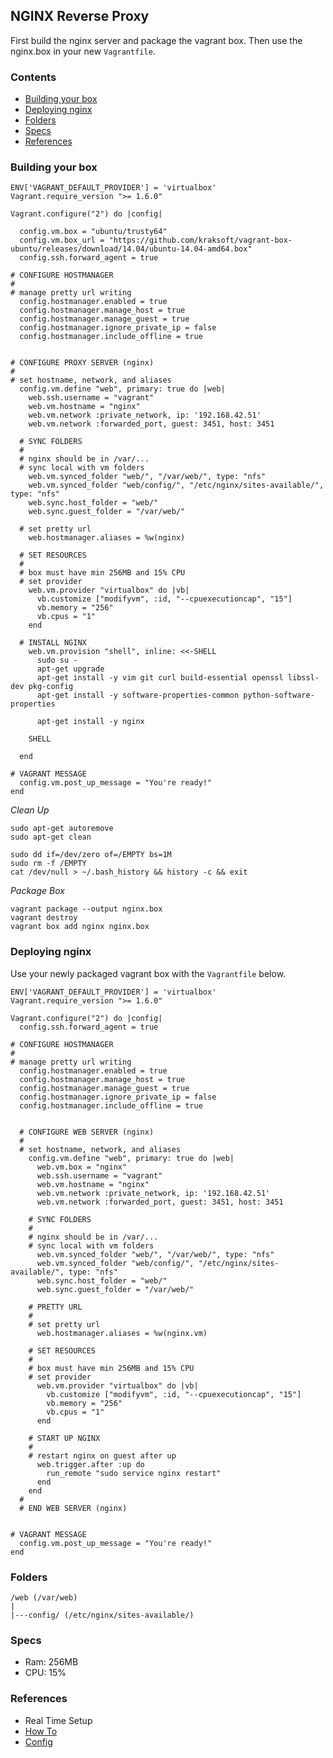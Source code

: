## NGINX Reverse Proxy
First build the nginx server and package the vagrant box.  Then use the nginx.box in your new `Vagrantfile`.

### Contents
- [Building your box](#building-your-box)
- [Deploying nginx](#deploying-nginx)
- [Folders](#folders)
- [Specs](#specs)
- [References](#references)


### Building your box
```
ENV['VAGRANT_DEFAULT_PROVIDER'] = 'virtualbox'
Vagrant.require_version ">= 1.6.0"

Vagrant.configure("2") do |config|

  config.vm.box = "ubuntu/trusty64"
  config.vm.box_url = "https://github.com/kraksoft/vagrant-box-ubuntu/releases/download/14.04/ubuntu-14.04-amd64.box"
  config.ssh.forward_agent = true

# CONFIGURE HOSTMANAGER
# 
# manage pretty url writing
  config.hostmanager.enabled = true
  config.hostmanager.manage_host = true
  config.hostmanager.manage_guest = true
  config.hostmanager.ignore_private_ip = false
  config.hostmanager.include_offline = true


# CONFIGURE PROXY SERVER (nginx)
# 
# set hostname, network, and aliases
  config.vm.define "web", primary: true do |web|
    web.ssh.username = "vagrant"
    web.vm.hostname = "nginx"
    web.vm.network :private_network, ip: '192.168.42.51'
    web.vm.network :forwarded_port, guest: 3451, host: 3451

  # SYNC FOLDERS 
  # 
  # nginx should be in /var/...
  # sync local with vm folders
    web.vm.synced_folder "web/", "/var/web/", type: "nfs"
    web.vm.synced_folder "web/config/", "/etc/nginx/sites-available/", type: "nfs"
    web.sync.host_folder = "web/"
    web.sync.guest_folder = "/var/web/"

  # set pretty url
    web.hostmanager.aliases = %w(nginx)

  # SET RESOURCES
  #
  # box must have min 256MB and 15% CPU
  # set provider
    web.vm.provider "virtualbox" do |vb|
      vb.customize ["modifyvm", :id, "--cpuexecutioncap", "15"]
      vb.memory = "256"
      vb.cpus = "1"
    end

  # INSTALL NGINX
    web.vm.provision "shell", inline: <<-SHELL
      sudo su -
      apt-get upgrade
      apt-get install -y vim git curl build-essential openssl libssl-dev pkg-config 
      apt-get install -y software-properties-common python-software-properties
      
      apt-get install -y nginx    

    SHELL
    
  end

# VAGRANT MESSAGE
  config.vm.post_up_message = "You're ready!"
end
```

*Clean Up*
```
sudo apt-get autoremove
sudo apt-get clean

sudo dd if=/dev/zero of=/EMPTY bs=1M
sudo rm -f /EMPTY
cat /dev/null > ~/.bash_history && history -c && exit
```

*Package Box*
```
vagrant package --output nginx.box
vagrant destroy
vagrant box add nginx nginx.box
```


### Deploying nginx
Use your newly packaged vagrant box with the `Vagrantfile` below.

```
ENV['VAGRANT_DEFAULT_PROVIDER'] = 'virtualbox'
Vagrant.require_version ">= 1.6.0"

Vagrant.configure("2") do |config|
  config.ssh.forward_agent = true

# CONFIGURE HOSTMANAGER
# 
# manage pretty url writing
  config.hostmanager.enabled = true
  config.hostmanager.manage_host = true
  config.hostmanager.manage_guest = true
  config.hostmanager.ignore_private_ip = false
  config.hostmanager.include_offline = true


  # CONFIGURE WEB SERVER (nginx)
  # 
  # set hostname, network, and aliases
    config.vm.define "web", primary: true do |web|
      web.vm.box = "nginx"
      web.ssh.username = "vagrant"
      web.vm.hostname = "nginx"
      web.vm.network :private_network, ip: '192.168.42.51'
      web.vm.network :forwarded_port, guest: 3451, host: 3451

    # SYNC FOLDERS 
    # 
    # nginx should be in /var/...
    # sync local with vm folders
      web.vm.synced_folder "web/", "/var/web/", type: "nfs"
      web.vm.synced_folder "web/config/", "/etc/nginx/sites-available/", type: "nfs"
      web.sync.host_folder = "web/"
      web.sync.guest_folder = "/var/web/"

    # PRETTY URL
    #
    # set pretty url
      web.hostmanager.aliases = %w(nginx.vm)
    
    # SET RESOURCES
    #
    # box must have min 256MB and 15% CPU
    # set provider
      web.vm.provider "virtualbox" do |vb|
        vb.customize ["modifyvm", :id, "--cpuexecutioncap", "15"]
        vb.memory = "256"
        vb.cpus = "1"
      end

    # START UP NGINX
    #  
    # restart nginx on guest after up
      web.trigger.after :up do
        run_remote "sudo service nginx restart"
      end
    end
  #
  # END WEB SERVER (nginx)


# VAGRANT MESSAGE
  config.vm.post_up_message = "You're ready!"
end
```


### Folders 
```
/web (/var/web)
|
|---config/ (/etc/nginx/sites-available/)
```

### Specs
- Ram: 256MB
- CPU: 15%

### References
- Real Time Setup
- [How To](https://www.linode.com/docs/websites/nginx/how-to-configure-nginx)
- [Config](https://github.com/nginxinc/nginx-wiki/blob/master/source/start/topics/examples/full.rst)


	
